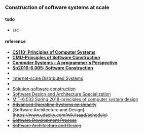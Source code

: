 ### Construction of software systems at scale


#### todo
* src

#### reference
* **[CS110: Principles of Computer Systems](http://web.stanford.edu/class/archive/cs/cs110/cs110.1202/templates/calendar)**
* **[CMU-Principles of Software Construction](https://www.cs.cmu.edu/~charlie/courses/17-214/2018-fall/)**
* **[Computer Systems - A programmer's Perspective](http://www.cs.cmu.edu/~213/schedule.html)** 
* **[Sp2016-6.005: Software Construction](http://web.mit.edu/6.031/www/sp19/)**  
*  
* [Internet-scale Distributed Systems](https://www.cs.tufts.edu/comp/117/) 
* 
* [Solution-software construction](https://github.com/claytonm/6005)
* [Software Design and Architecture Specialization](https://www.coursera.org/specializations/software-design-architecture?siteID=9IqCvd3EEQc-8H1WIaytP2nbUrO9_Kx7hQ&utm_content=10&utm_medium=partners&utm_source=linkshare&utm_campaign=9IqCvd3EEQc)
* [MIT-6.033 Spring 2018-principles of computer system design](hhttp://web.mit.edu/6.033/www/index.shtml)
* <del>[Advanced Operating Systems on Udacity](https://www.udacity.com/wiki/ud189)</del>
* <del>[Software Architecture and Design] (https://www.udacity.com/wiki/saad/schedule)</del>
* <del>[Software Development Process](https://www.udacity.com/courses/ud805) </del> 
* <del>[Software Architecture and Design](https://www.udacity.com/wiki/saad/schedule)</del> 
